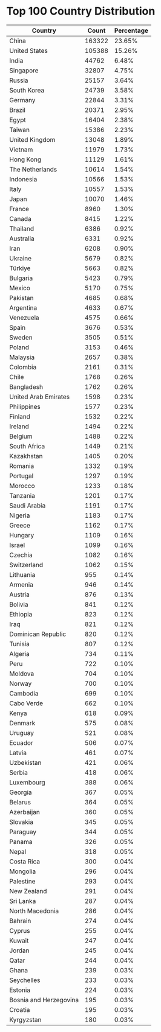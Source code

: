 # Top 100 Country Distribution
| Country | Count | Percentage |
|----|----|----|
| China | 163322 | 23.65% |
| United States | 105388 | 15.26% |
| India | 44762 | 6.48% |
| Singapore | 32807 | 4.75% |
| Russia | 25157 | 3.64% |
| South Korea | 24739 | 3.58% |
| Germany | 22844 | 3.31% |
| Brazil | 20371 | 2.95% |
| Egypt | 16404 | 2.38% |
| Taiwan | 15386 | 2.23% |
| United Kingdom | 13048 | 1.89% |
| Vietnam | 11979 | 1.73% |
| Hong Kong | 11129 | 1.61% |
| The Netherlands | 10614 | 1.54% |
| Indonesia | 10566 | 1.53% |
| Italy | 10557 | 1.53% |
| Japan | 10070 | 1.46% |
| France | 8960 | 1.30% |
| Canada | 8415 | 1.22% |
| Thailand | 6386 | 0.92% |
| Australia | 6331 | 0.92% |
| Iran | 6208 | 0.90% |
| Ukraine | 5679 | 0.82% |
| Türkiye | 5663 | 0.82% |
| Bulgaria | 5423 | 0.79% |
| Mexico | 5170 | 0.75% |
| Pakistan | 4685 | 0.68% |
| Argentina | 4633 | 0.67% |
| Venezuela | 4575 | 0.66% |
| Spain | 3676 | 0.53% |
| Sweden | 3505 | 0.51% |
| Poland | 3153 | 0.46% |
| Malaysia | 2657 | 0.38% |
| Colombia | 2161 | 0.31% |
| Chile | 1768 | 0.26% |
| Bangladesh | 1762 | 0.26% |
| United Arab Emirates | 1598 | 0.23% |
| Philippines | 1577 | 0.23% |
| Finland | 1532 | 0.22% |
| Ireland | 1494 | 0.22% |
| Belgium | 1488 | 0.22% |
| South Africa | 1449 | 0.21% |
| Kazakhstan | 1405 | 0.20% |
| Romania | 1332 | 0.19% |
| Portugal | 1297 | 0.19% |
| Morocco | 1233 | 0.18% |
| Tanzania | 1201 | 0.17% |
| Saudi Arabia | 1191 | 0.17% |
| Nigeria | 1183 | 0.17% |
| Greece | 1162 | 0.17% |
| Hungary | 1109 | 0.16% |
| Israel | 1099 | 0.16% |
| Czechia | 1082 | 0.16% |
| Switzerland | 1062 | 0.15% |
| Lithuania | 955 | 0.14% |
| Armenia | 946 | 0.14% |
| Austria | 876 | 0.13% |
| Bolivia | 841 | 0.12% |
| Ethiopia | 823 | 0.12% |
| Iraq | 821 | 0.12% |
| Dominican Republic | 820 | 0.12% |
| Tunisia | 807 | 0.12% |
| Algeria | 734 | 0.11% |
| Peru | 722 | 0.10% |
| Moldova | 704 | 0.10% |
| Norway | 700 | 0.10% |
| Cambodia | 699 | 0.10% |
| Cabo Verde | 662 | 0.10% |
| Kenya | 618 | 0.09% |
| Denmark | 575 | 0.08% |
| Uruguay | 521 | 0.08% |
| Ecuador | 506 | 0.07% |
| Latvia | 461 | 0.07% |
| Uzbekistan | 421 | 0.06% |
| Serbia | 418 | 0.06% |
| Luxembourg | 388 | 0.06% |
| Georgia | 367 | 0.05% |
| Belarus | 364 | 0.05% |
| Azerbaijan | 360 | 0.05% |
| Slovakia | 345 | 0.05% |
| Paraguay | 344 | 0.05% |
| Panama | 326 | 0.05% |
| Nepal | 318 | 0.05% |
| Costa Rica | 300 | 0.04% |
| Mongolia | 296 | 0.04% |
| Palestine | 293 | 0.04% |
| New Zealand | 291 | 0.04% |
| Sri Lanka | 287 | 0.04% |
| North Macedonia | 286 | 0.04% |
| Bahrain | 274 | 0.04% |
| Cyprus | 255 | 0.04% |
| Kuwait | 247 | 0.04% |
| Jordan | 245 | 0.04% |
| Qatar | 244 | 0.04% |
| Ghana | 239 | 0.03% |
| Seychelles | 233 | 0.03% |
| Estonia | 224 | 0.03% |
| Bosnia and Herzegovina | 195 | 0.03% |
| Croatia | 195 | 0.03% |
| Kyrgyzstan | 180 | 0.03% |
